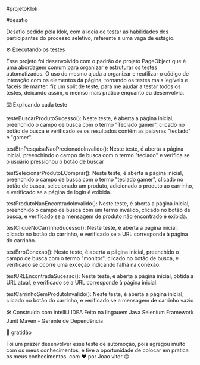 #projetoKlok


#desafio 

Desafio pedido pela klok, com a ideia de testar as habilidades dos participantes do processo seletivo, referente a uma vaga de estágio.

⚙️ Executando os testes

Esse projeto foi desenvolvido com o padrão de projeto PageObject que é uma abordagem comum para organizar e estruturar os testes automatizados.
O uso do mesmo ajuda a organizar e reutilizar o código de interação com os elementos da página, tornando os testes mais legíveis e fáceis de manter.
fiz um split de teste, para me ajudar a testar todos os testes, deixando assim, o memso mais pratico enquanto eu desenvolvia.

⌨️ Explicando cada teste

testeBuscarProdutoSucesso(): 
Neste teste, é aberta a página inicial, preenchido o campo de busca com o termo "Teclado gamer", clicado no botão de busca e verificado se os resultados contêm as palavras "teclado" e "gamer".

testBtnPesquisaNaoPrecionadoInvalido():
Neste teste, é aberta a página inicial, preenchindo o campo de busca com o termo "teclado" e verifica se o usuário pressionou o botão de buscar

testSelecionarProdutoEComprar(): 
Neste teste, é aberta a página inicial, preenchido o campo de busca com o termo "teclado gamer", clicado no botão de busca, selecionado um produto, adicionado o produto ao carrinho, e verificado se a página de login é exibida.

testProdutoNaoEncontradoInvalido():
Neste teste, é aberta a página inicial, preenchido o campo de busca com um termo inválido, clicado no botão de busca, e verificado se a mensagem de produto não encontrado é exibida.

testCliqueNoCarrinhoSucesso(): 
Neste teste, é aberta a página inicial, clicado no botão do carrinho, e verificado se a URL corresponde à página do carrinho.

testErroConexao(): 
Neste teste, é aberta a página inicial, preenchido o campo de busca com o termo "monitor", clicado no botão de busca, e verificado se ocorre uma exceção indicando falha na conexão.

testURLEncontradaSucesso(): 
Neste teste, é aberta a página inicial, obtida a URL atual, e verificado se a URL corresponde à página inicial.

testCarrinhoSemProdutoInvalido(): 
Neste teste, é aberta a página inicial, clicado no botão do carrinho, e verificado se a mensagem de carrinho vazio 

🛠️ Construído com
IntelliJ IDEA
Feito na lingauem Java
Selenium 
Framework Junit
Maven - Gerente de Dependência


🎁 gratidão

Foi um prazer desenvolver esse teste de automoção, pois agregou muito com os meus conhecimentos, e tive a oportunidade de colocar em pratica os meus conhecimentos.
com ❤️ por Joao vitor 😊

